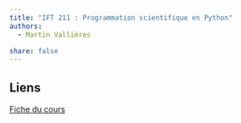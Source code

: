 ```yaml
---
title: "IFT 211 : Programmation scientifique en Python"
authors:
  - Martin Vallières

share: false
---
```


## Liens

[Fiche du cours](https://www.usherbrooke.ca/admission/fiches-cours/IFT211/)
